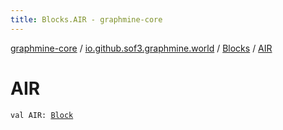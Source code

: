 ```yaml
---
title: Blocks.AIR - graphmine-core
---
```


[graphmine-core](../../index.html) / [io.github.sof3.graphmine.world](../index.html) / [Blocks](index.html) / [AIR](./-a-i-r.html)

# AIR

`val AIR: `[`Block`](../-block/index.html)